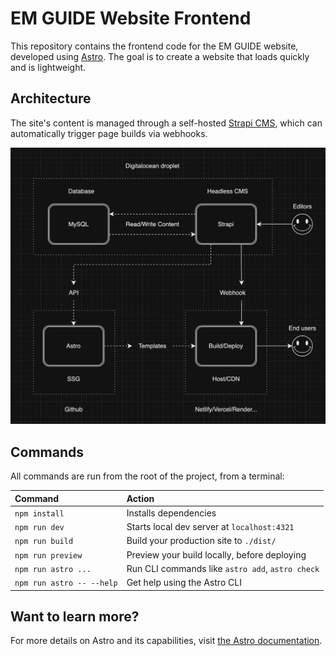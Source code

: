 # EM GUIDE Website Frontend
This repository contains the frontend code for the EM GUIDE website, developed using [Astro](https://astro.build/). The goal is to create a website that loads quickly and is lightweight.

## Architecture

The site's content is managed through a self-hosted [Strapi CMS](https://github.com/EM-GUIDE/em-guide-cms), which can automatically trigger page builds via webhooks.

![alt text](https://github.com/EM-GUIDE/.github/blob/main/profile/em_guide_site_architecture.png?raw=true)

## Commands

All commands are run from the root of the project, from a terminal:

| Command                   | Action                                           |
| :------------------------ | :----------------------------------------------- |
| `npm install`             | Installs dependencies                            |
| `npm run dev`             | Starts local dev server at `localhost:4321`      |
| `npm run build`           | Build your production site to `./dist/`          |
| `npm run preview`         | Preview your build locally, before deploying     |
| `npm run astro ...`       | Run CLI commands like `astro add`, `astro check` |
| `npm run astro -- --help` | Get help using the Astro CLI                     |

## Want to learn more?

For more details on Astro and its capabilities, visit [the Astro documentation](https://docs.astro.build).